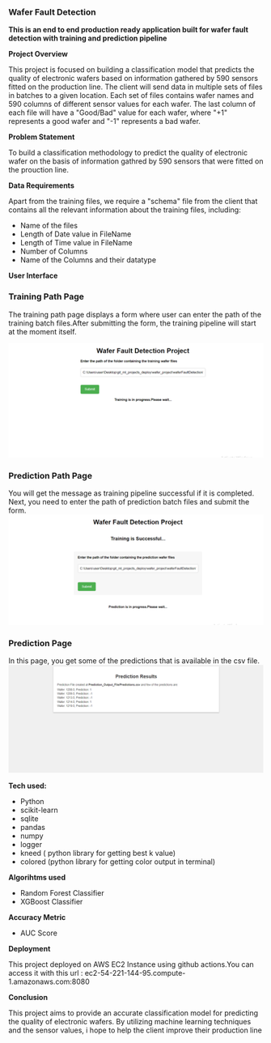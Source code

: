 ### Wafer Fault Detection
**This is an end to end production ready application built for wafer fault detection with training and prediction pipeline**

**Project Overview**

This project is focused on building a classification model that predicts the quality of electronic wafers based on information gathered by 590 sensors fitted on the production line. The client will send data in multiple sets of files in batches to a given location. Each set of files contains wafer names and 590 columns of different sensor values for each wafer. The last column of each file will have a "Good/Bad" value for each wafer, where "+1" represents a good wafer and "-1" represents a bad wafer.

**Problem Statement**

To build a classification methodology to predict the quality of electronic wafer on the basis of information gathred by 
590 sensors that were fitted on the prouction line. 

**Data Requirements**

Apart from the training files, we require a "schema" file from the client that contains all the relevant information about the training files, including:

- Name of the files
- Length of Date value in FileName
- Length of Time value in FileName
- Number of Columns
- Name of the Columns and their datatype

**User Interface**
### Training Path Page
The training path page displays a form where user can enter the path of the training batch files.After submitting the form, the training pipeline will start at the moment itself.

![Training Path Page](./Documents/trainingpath.png)

### Prediction Path Page
You will get the message as training pipeline successful if it is completed. Next, you need to enter the path of prediction batch files and submit the form.
![Prediction Path Page](./Documents/predictionpath.png)

### Prediction Page
In this page, you get some of the predictions that is available in the csv file.
![Prediction Page](./Documents/predictionpage.png)

**Tech used:**

- Python
- scikit-learn
- sqlite
- pandas
- numpy
- logger
- kneed ( python library for getting best k value)
- colored (python library for getting color output in terminal)

**Algorihtms used**

- Random Forest Classifier
- XGBoost Classifier

**Accuracy Metric** 

- AUC Score

**Deployment**

This project deployed on AWS EC2 Instance using github actions.You can access it with this url : 
ec2-54-221-144-95.compute-1.amazonaws.com:8080

**Conclusion**

This project aims to provide an accurate classification model for predicting the quality of electronic wafers. By utilizing machine learning techniques and the sensor values, i hope to help the client improve their production line
